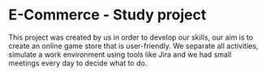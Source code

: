 # E-Commerce - Study project 


This project was created by us in order to develop our skills, our aim is to create an online game store that is user-friendly.
We separate all activities, simulate a work environment using tools like Jira and we had small meetings every day to decide what to do.



